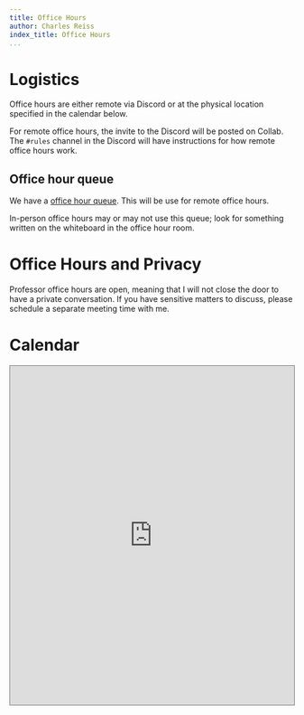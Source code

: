 ```yaml
---
title: Office Hours
author: Charles Reiss
index_title: Office Hours
...
```


# Logistics

Office hours are either remote via Discord or at the physical location specified in the calendar below.

For remote office hours, the invite to the Discord will be posted on Collab.
The `#rules` channel in the Discord will have instructions for how remote office hours work.

## Office hour queue

We have a [office hour queue]({{site.ohq_site}}). This will be use for remote office hours.

In-person office hours may or may not use this queue; look for something written on the whiteboard
in the office hour room.

# Office Hours and Privacy

Professor office hours are open, meaning that I will not close the door to have a private conversation.
If you have sensitive matters to discuss, please schedule a separate meeting time with me.

# Calendar

<iframe src="https://calendar.google.com/calendar/embed?height=600&wkst=1&bgcolor=%23ffffff&ctz=America%2FNew_York&mode=WEEK&src=MDJkMDE0ZmEzNmNlZWFhOGFiYTc3YmVjY2Y4MzU0YmJkZjE2NmI0YzY5MDcyZWUwYTA1MTcxNmQ1YTQyNTMwZkBncm91cC5jYWxlbmRhci5nb29nbGUuY29t&src=MmNlM2I1MjA0ODJkMzJjM2QwOGM5Yjc3MzY5YjRhYmYyOTRiNGE4NTM5MTQxNGRiMWY2Y2NjNGMyMjMwMDI3ZkBncm91cC5jYWxlbmRhci5nb29nbGUuY29t&color=%23A79B8E&color=%23F4511E" style="border:solid 1px #777" width="100%" height="600" frameborder="0" scrolling="no"></iframe>
